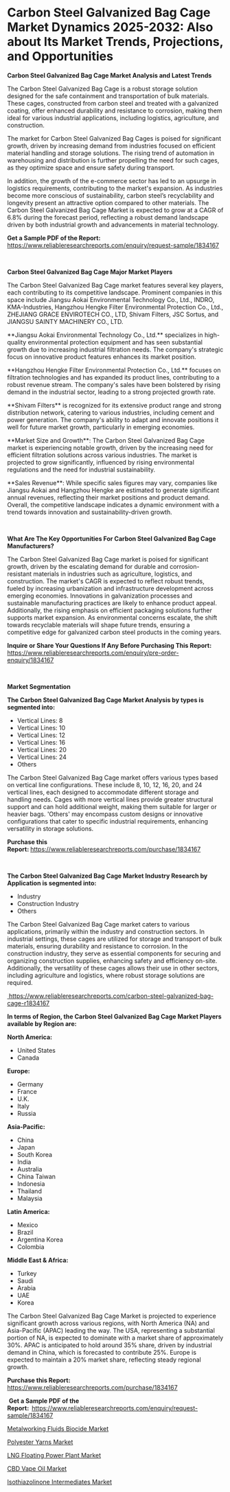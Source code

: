 <p><h1>Carbon Steel Galvanized Bag Cage Market Dynamics 2025-2032: Also about Its Market Trends, Projections, and Opportunities</h1></p><p><strong>Carbon Steel Galvanized Bag Cage Market Analysis and Latest Trends</strong></p>
<p><p>The Carbon Steel Galvanized Bag Cage is a robust storage solution designed for the safe containment and transportation of bulk materials. These cages, constructed from carbon steel and treated with a galvanized coating, offer enhanced durability and resistance to corrosion, making them ideal for various industrial applications, including logistics, agriculture, and construction.</p><p>The market for Carbon Steel Galvanized Bag Cages is poised for significant growth, driven by increasing demand from industries focused on efficient material handling and storage solutions. The rising trend of automation in warehousing and distribution is further propelling the need for such cages, as they optimize space and ensure safety during transport.</p><p>In addition, the growth of the e-commerce sector has led to an upsurge in logistics requirements, contributing to the market's expansion. As industries become more conscious of sustainability, carbon steel’s recyclability and longevity present an attractive option compared to other materials. The Carbon Steel Galvanized Bag Cage Market is expected to grow at a CAGR of 6.8% during the forecast period, reflecting a robust demand landscape driven by both industrial growth and advancements in material technology.</p></p>
<p><strong>Get a Sample PDF of the Report:&nbsp;</strong> <a href="https://www.reliableresearchreports.com/enquiry/request-sample/1834167?utm_campaign=12&utm_medium=2&utm_source=Github&utm_content=ia&utm_term=03022025&utm_id=carbon-steel-galvanized-bag-cage">https://www.reliableresearchreports.com/enquiry/request-sample/1834167</a></p>
<p>&nbsp;</p>
<p><strong>Carbon Steel Galvanized Bag Cage Major Market Players</strong></p>
<p><p>The Carbon Steel Galvanized Bag Cage market features several key players, each contributing to its competitive landscape. Prominent companies in this space include Jiangsu Aokai Environmental Technology Co., Ltd., INDRO, KMA-Industries, Hangzhou Hengke Filter Environmental Protection Co., Ltd., ZHEJIANG GRACE ENVIROTECH CO., LTD, Shivam Filters, JSC Sortus, and JIANGSU SAINTY MACHINERY CO., LTD.</p><p>**Jiangsu Aokai Environmental Technology Co., Ltd.** specializes in high-quality environmental protection equipment and has seen substantial growth due to increasing industrial filtration needs. The company's strategic focus on innovative product features enhances its market position.</p><p>**Hangzhou Hengke Filter Environmental Protection Co., Ltd.** focuses on filtration technologies and has expanded its product lines, contributing to a robust revenue stream. The company's sales have been bolstered by rising demand in the industrial sector, leading to a strong projected growth rate.</p><p>**Shivam Filters** is recognized for its extensive product range and strong distribution network, catering to various industries, including cement and power generation. The company's ability to adapt and innovate positions it well for future market growth, particularly in emerging economies.</p><p>**Market Size and Growth**: The Carbon Steel Galvanized Bag Cage market is experiencing notable growth, driven by the increasing need for efficient filtration solutions across various industries. The market is projected to grow significantly, influenced by rising environmental regulations and the need for industrial sustainability.</p><p>**Sales Revenue**: While specific sales figures may vary, companies like Jiangsu Aokai and Hangzhou Hengke are estimated to generate significant annual revenues, reflecting their market positions and product demand. Overall, the competitive landscape indicates a dynamic environment with a trend towards innovation and sustainability-driven growth.</p></p>
<p>&nbsp;</p>
<p><strong>What Are The Key Opportunities For Carbon Steel Galvanized Bag Cage Manufacturers?</strong></p>
<p><p>The Carbon Steel Galvanized Bag Cage market is poised for significant growth, driven by the escalating demand for durable and corrosion-resistant materials in industries such as agriculture, logistics, and construction. The market's CAGR is expected to reflect robust trends, fueled by increasing urbanization and infrastructure development across emerging economies. Innovations in galvanization processes and sustainable manufacturing practices are likely to enhance product appeal. Additionally, the rising emphasis on efficient packaging solutions further supports market expansion. As environmental concerns escalate, the shift towards recyclable materials will shape future trends, ensuring a competitive edge for galvanized carbon steel products in the coming years.</p></p>
<p><strong>Inquire or Share Your Questions If Any Before Purchasing This Report:</strong> <a href="https://www.reliableresearchreports.com/enquiry/pre-order-enquiry/1834167?utm_campaign=12&utm_medium=2&utm_source=Github&utm_content=ia&utm_term=03022025&utm_id=carbon-steel-galvanized-bag-cage">https://www.reliableresearchreports.com/enquiry/pre-order-enquiry/1834167</a></p>
<p>&nbsp;</p>
<p><strong>Market Segmentation</strong></p>
<p><strong>The Carbon Steel Galvanized Bag Cage Market Analysis by types is segmented into:</strong></p>
<p><ul><li>Vertical Lines: 8</li><li>Vertical Lines: 10</li><li>Vertical Lines: 12</li><li>Vertical Lines: 16</li><li>Vertical Lines: 20</li><li>Vertical Lines: 24</li><li>Others</li></ul></p>
<p><p>The Carbon Steel Galvanized Bag Cage market offers various types based on vertical line configurations. These include 8, 10, 12, 16, 20, and 24 vertical lines, each designed to accommodate different storage and handling needs. Cages with more vertical lines provide greater structural support and can hold additional weight, making them suitable for larger or heavier bags. 'Others' may encompass custom designs or innovative configurations that cater to specific industrial requirements, enhancing versatility in storage solutions.</p></p>
<p><strong>Purchase this Report:&nbsp;</strong><a href="https://www.reliableresearchreports.com/purchase/1834167?utm_campaign=12&utm_medium=2&utm_source=Github&utm_content=ia&utm_term=03022025&utm_id=carbon-steel-galvanized-bag-cage">https://www.reliableresearchreports.com/purchase/1834167</a></p>
<p>&nbsp;</p>
<p><strong>The Carbon Steel Galvanized Bag Cage Market Industry Research by Application is segmented into:</strong></p>
<p><ul><li>Industry</li><li>Construction Industry</li><li>Others</li></ul></p>
<p><p>The Carbon Steel Galvanized Bag Cage market caters to various applications, primarily within the industry and construction sectors. In industrial settings, these cages are utilized for storage and transport of bulk materials, ensuring durability and resistance to corrosion. In the construction industry, they serve as essential components for securing and organizing construction supplies, enhancing safety and efficiency on-site. Additionally, the versatility of these cages allows their use in other sectors, including agriculture and logistics, where robust storage solutions are required.</p></p>
<p><a href="https://www.reliableresearchreports.com/carbon-steel-galvanized-bag-cage-r1834167?utm_campaign=12&utm_medium=2&utm_source=Github&utm_content=ia&utm_term=03022025&utm_id=carbon-steel-galvanized-bag-cage">&nbsp;https://www.reliableresearchreports.com/carbon-steel-galvanized-bag-cage-r1834167</a></p>
<p><strong>In terms of Region, the Carbon Steel Galvanized Bag Cage Market Players available by Region are:</strong></p>
<p>
    <p> <strong> North America: </strong>
        <ul>
            <li>United States</li>
            <li>Canada</li>
        </ul>
        </p> 
    <p> <strong> Europe: </strong>
        <ul>
            <li>Germany</li>
            <li>France</li>
            <li>U.K.</li>
            <li>Italy</li>
            <li>Russia</li>
        </ul>
        </p> 
    <p> <strong> Asia-Pacific: </strong>
        <ul>
            <li>China</li>
            <li>Japan</li>
            <li>South Korea</li>
            <li>India</li>
            <li>Australia</li>
            <li>China Taiwan</li>
            <li>Indonesia</li>
            <li>Thailand</li>
            <li>Malaysia</li>
        </ul>
        </p> 
    <p> <strong> Latin America: </strong>
        <ul>
            <li>Mexico</li>
            <li>Brazil</li>
            <li>Argentina Korea</li>
            <li>Colombia</li>
        </ul>
        </p> 
    <p> <strong> Middle East & Africa: </strong>
        <ul>
            <li>Turkey</li>
            <li>Saudi</li>
            <li>Arabia</li>
            <li>UAE</li>
            <li>Korea</li>
        </ul>
    </p>
    </p>
<p><p>The Carbon Steel Galvanized Bag Cage Market is projected to experience significant growth across various regions, with North America (NA) and Asia-Pacific (APAC) leading the way. The USA, representing a substantial portion of NA, is expected to dominate with a market share of approximately 30%. APAC is anticipated to hold around 35% share, driven by industrial demand in China, which is forecasted to contribute 25%. Europe is expected to maintain a 20% market share, reflecting steady regional growth.</p></p>
<p><strong>Purchase this Report: </strong><a href="https://www.reliableresearchreports.com/purchase/1834167?utm_campaign=12&utm_medium=2&utm_source=Github&utm_content=ia&utm_term=03022025&utm_id=carbon-steel-galvanized-bag-cage">https://www.reliableresearchreports.com/purchase/1834167</a></p>
<p>&nbsp;<strong>Get a Sample PDF of the Report:&nbsp;&nbsp;</strong><a href="https://www.reliableresearchreports.com/enquiry/request-sample/1834167?utm_campaign=12&utm_medium=2&utm_source=Github&utm_content=ia&utm_term=03022025&utm_id=carbon-steel-galvanized-bag-cage">https://www.reliableresearchreports.com/enquiry/request-sample/1834167</a></p>
<p><strong></strong></p>
<p><p><a href="https://github.com/lisaeichler20775/Market-Research-Report-List-1/blob/main/metalworking-fluids-biocide-market.md?utm_campaign=12&utm_medium=2&utm_source=Github&utm_content=ia&utm_term=03022025&utm_id=carbon-steel-galvanized-bag-cage">Metalworking Fluids Biocide Market</a></p><p><a href="https://www.linkedin.com/pulse/polyester-yarns-market-size-grow-87-cagr-from-2025-2032-emphasis-ygdwf?utm_campaign=12&utm_medium=2&utm_source=Github&utm_content=ia&utm_term=03022025&utm_id=carbon-steel-galvanized-bag-cage">Polyester Yarns Market</a></p><p><a href="https://www.linkedin.com/pulse/how-lng-floating-power-plant-market-projected-soar-size-share-hydgf?utm_campaign=12&utm_medium=2&utm_source=Github&utm_content=ia&utm_term=03022025&utm_id=carbon-steel-galvanized-bag-cage">LNG Floating Power Plant Market</a></p><p><a href="https://www.linkedin.com/pulse/whats-fueling-cbd-vape-oil-markets-growth-85-cagr-projected-dwk1f?utm_campaign=12&utm_medium=2&utm_source=Github&utm_content=ia&utm_term=03022025&utm_id=carbon-steel-galvanized-bag-cage">CBD Vape Oil Market</a></p><p><a href="https://github.com/yankimber90yankim/Market-Research-Report-List-1/blob/main/isothiazolinone-intermediates-market.md?utm_campaign=12&utm_medium=2&utm_source=Github&utm_content=ia&utm_term=03022025&utm_id=carbon-steel-galvanized-bag-cage">Isothiazolinone Intermediates Market</a></p></p>